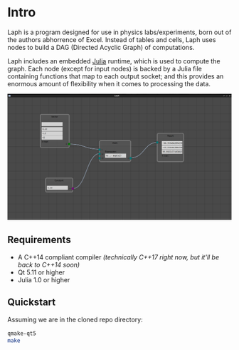 # Intro
Laph is a program designed for use in physics labs/experiments, born out of the
authors abhorrence of Excel. Instead of tables and cells, Laph uses nodes to
build a DAG (Directed Acyclic Graph) of computations.

Laph includes an embedded [Julia](https://julialang.org/) runtime, which is used
to compute the graph. Each node (except for input nodes) is backed by a Julia
file containing functions that map to each output socket; and this provides an
enormous amount of flexibility when it comes to processing the data.

![Laph](laph.png)

## Requirements
* A C++14 compliant compiler *(technically C++17 right now, but it'll be back to C++14 soon)*
* Qt 5.11 or higher
* Julia 1.0 or higher

## Quickstart
Assuming we are in the cloned repo directory:

```bash
qmake-qt5
make
```
